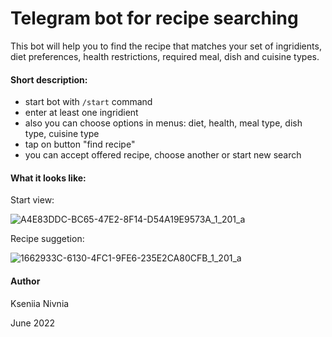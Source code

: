 # Telegram bot for recipe searching

This bot will help you to find the recipe that matches your set of ingridients,  diet preferences, health restrictions, required meal, dish and cuisine types.

#### Short description:
- start bot with `/start` command
- enter at least one ingridient
- also you can choose options in menus: diet, health, meal type, dish type, cuisine type
- tap on button "find recipe"
- you can accept offered recipe, choose another or start new search

#### What it looks like:

Start view:


![A4E83DDC-BC65-47E2-8F14-D54A19E9573A_1_201_a](https://user-images.githubusercontent.com/101121921/226366437-a4c4738b-a693-4138-9ccf-e4ecfb1ea81d.jpeg)

Recipe suggetion:


![1662933C-6130-4FC1-9FE6-235E2CA80CFB_1_201_a](https://user-images.githubusercontent.com/101121921/226366450-a9990582-662f-426a-a76b-1c35e10f1406.jpeg)


#### Author

Kseniia Nivnia

June 2022
